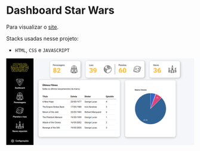 # Dashboard Star Wars

Para visualizar o <a href="https://dashboard-star-wars-5fv4pcxi5-andrelucca99.vercel.app/" target="_blank">site</a>.

Stacks usadas nesse projeto:
  - `HTML`, `CSS` e `JAVASCRIPT`
  
<img src="./assets/star.png" />
